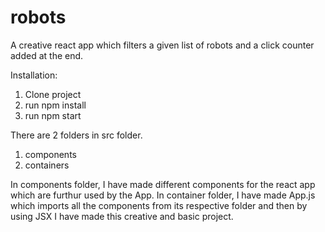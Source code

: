 # robots
A creative react app which filters a given list of robots and a click counter added at the end.

Installation:
1. Clone project
2. run npm install
3. run npm start

There are 2 folders in src folder.
1. components
2. containers

In components folder, I have made different components for the react app which are furthur used by the App.
In container folder, I have made App.js which imports all the components from its respective folder and then by using JSX I have made this creative and basic project.
